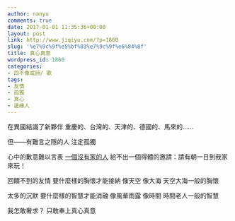 ```yaml
---
author: nanyu
comments: true
date: 2017-01-01 11:35:36+00:00
layout: post
link: http://www.jiqiyu.com/?p=1860
slug: '%e7%9c%9f%e5%bf%83%e7%9c%9f%e6%84%8f'
title: 真心真意
wordpress_id: 1860
categories:
- 四不像或詩/ 歌
tags:
- 友情
- 孤獨
- 真心
- 邊緣人
---
```


​在異國結識了新夥伴
重慶的、台灣的、天津的、德國的、馬來的……

但——有難言之隱的人
注定孤獨

心中的歉意難以言表
[一個沒有家的人](http://www.jiqiyu.com/?p=1525)
給不出一個得體的邀請：請有朝一日到我家來玩！

回饋不到的友情
要什麼樣的胸懷才能接納
像天空
像大海
天空大海一般的胸懷

太多的沉默
要什麼樣的智慧才能消融
像風華雨露
像時間
時間老人一般的智慧

我怎敢奢求？
只敢奉上真心真意
